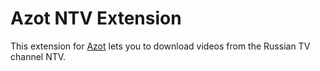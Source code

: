 # Azot NTV Extension

This extension for [Azot](https://github.com/azot-labs/azot) lets you to download videos from the Russian TV channel NTV.
